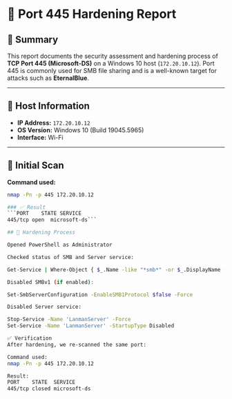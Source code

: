 # 🔐 Port 445 Hardening Report

## 🧾 Summary

This report documents the security assessment and hardening process of **TCP Port 445 (Microsoft-DS)** on a Windows 10 host (`172.20.10.12`). Port 445 is commonly used for SMB file sharing and is a well-known target for attacks such as **EternalBlue**.

---

## 📍 Host Information

- **IP Address:** `172.20.10.12`
- **OS Version:** Windows 10 (Build 19045.5965)
- **Interface:** Wi-Fi

---

## 🔎 Initial Scan

**Command used:**
```bash
nmap -Pn -p 445 172.20.10.12

### ✅ Result
```PORT    STATE SERVICE
445/tcp open  microsoft-ds```

## 🔧 Hardening Process

Opened PowerShell as Administrator

Checked status of SMB and Server service:

Get-Service | Where-Object { $_.Name -like "*smb*" -or $_.DisplayName -like "*server*" }

Disabled SMBv1 (if enabled):

Set-SmbServerConfiguration -EnableSMB1Protocol $false -Force

Disabled Server service:

Stop-Service -Name 'LanmanServer' -Force
Set-Service -Name 'LanmanServer' -StartupType Disabled

✅ Verification
After hardening, we re-scanned the same port:

Command used:
nmap -Pn -p 445 172.20.10.12

Result:
PORT    STATE  SERVICE
445/tcp closed microsoft-ds



